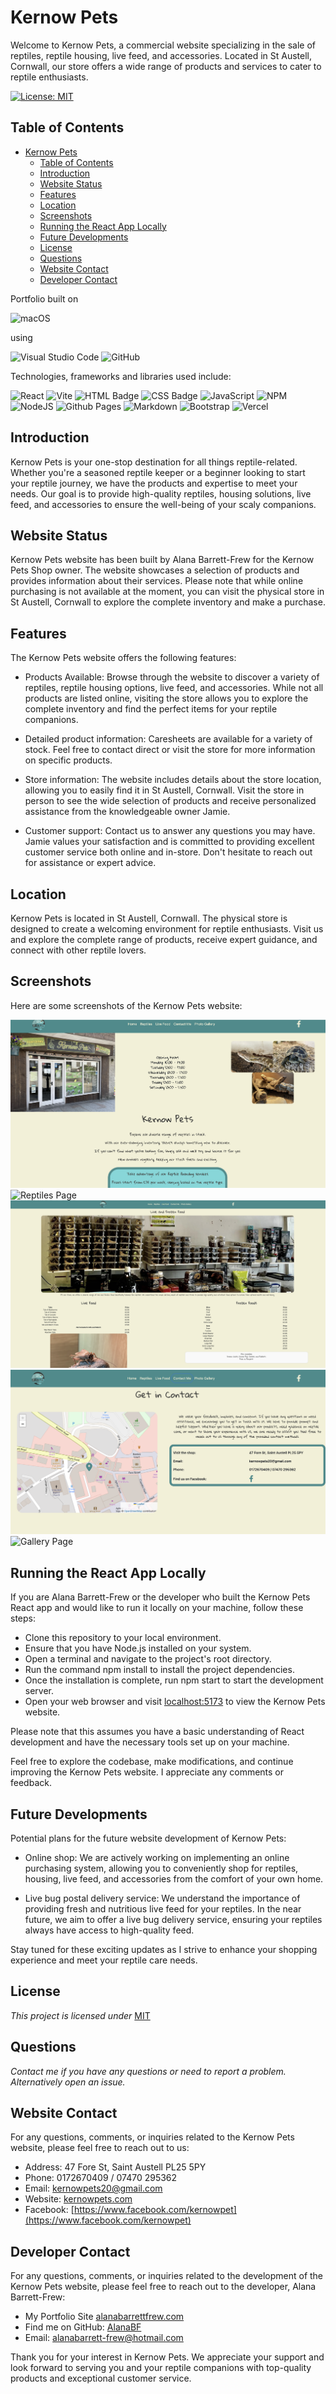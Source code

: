 # Kernow Pets

Welcome to Kernow Pets, a commercial website specializing in the sale of reptiles, reptile housing, live feed, and accessories. Located in St Austell, Cornwall, our store offers a wide range of products and services to cater to reptile enthusiasts.

[![License: MIT](https://img.shields.io/badge/License-MIT-yellow.svg)](https://opensource.org/licenses/MIT)

## Table of Contents

- [Kernow Pets](#kernow-pets)
  - [Table of Contents](#table-of-contents)
  - [Introduction](#introduction)
  - [Website Status](#website-status)
  - [Features](#features)
  - [Location](#location)
  - [Screenshots](#screenshots)
  - [Running the React App Locally](#running-the-react-app-locally)
  - [Future Developments](#future-developments)
  - [License](#license)
  - [Questions](#questions)
  - [Website Contact](#website-contact)
  - [Developer Contact](#developer-contact)

Portfolio built on

![macOS](https://img.shields.io/badge/mac%20os-000000?style=for-the-badge&logo=macos&logoColor=F0F0F0)

using

![Visual Studio Code](https://img.shields.io/badge/Visual%20Studio%20Code-0078d7.svg?style=for-the-badge&logo=visual-studio-code&logoColor=white)
![GitHub](https://img.shields.io/badge/github-%23121011.svg?style=for-the-badge&logo=github&logoColor=white)

Technologies, frameworks and libraries used include:

![React](https://img.shields.io/badge/react-%2320232a.svg?style=for-the-badge&logo=react&logoColor=%2361DAFB)
![Vite](https://img.shields.io/badge/vite-%23646CFF.svg?style=for-the-badge&logo=vite&logoColor=white)
![HTML Badge](https://img.shields.io/badge/HTML5-E34F26?style=for-the-badge&logo=html5&logoColor=white)
![CSS Badge](https://img.shields.io/badge/CSS3-1572B6?style=for-the-badge&logo=css3&logoColor=white)
![JavaScript](https://img.shields.io/badge/javascript-%23323330.svg?style=for-the-badge&logo=javascript&logoColor=%23F7DF1E)
![NPM](https://img.shields.io/badge/NPM-%23CB3837.svg?style=for-the-badge&logo=npm&logoColor=white)
![NodeJS](https://img.shields.io/badge/node.js-6DA55F?style=for-the-badge&logo=node.js&logoColor=white)
![Github Pages](https://img.shields.io/badge/github%20pages-121013?style=for-the-badge&logo=github&logoColor=white)
![Markdown](https://img.shields.io/badge/markdown-%23000000.svg?style=for-the-badge&logo=markdown&logoColor=white)
![Bootstrap](https://img.shields.io/badge/bootstrap-%23563D7C.svg?style=for-the-badge&logo=bootstrap&logoColor=white)
![Vercel](https://img.shields.io/badge/vercel-%23000000.svg?style=for-the-badge&logo=vercel&logoColor=white)

## Introduction

Kernow Pets is your one-stop destination for all things reptile-related. Whether you're a seasoned reptile keeper or a beginner looking to start your reptile journey, we have the products and expertise to meet your needs. Our goal is to provide high-quality reptiles, housing solutions, live feed, and accessories to ensure the well-being of your scaly companions.

## Website Status

Kernow Pets website has been built by Alana Barrett-Frew for the Kernow Pets Shop owner. The website showcases a selection of products and provides information about their services. Please note that while online purchasing is not available at the moment, you can visit the physical store in St Austell, Cornwall to explore the complete inventory and make a purchase.

## Features

The Kernow Pets website offers the following features:

- Products Available: Browse through the website to discover a variety of reptiles, reptile housing options, live feed, and accessories. While not all products are listed online, visiting the store allows you to explore the complete inventory and find the perfect items for your reptile companions.

- Detailed product information: Caresheets are available for a variety of stock. Feel free to contact direct or visit the store for more information on specific products.

- Store information: The website includes details about the store location, allowing you to easily find it in St Austell, Cornwall. Visit the store in person to see the wide selection of products and receive personalized assistance from the knowledgeable owner Jamie.

- Customer support: Contact us to answer any questions you may have. Jamie values your satisfaction and is committed to providing excellent customer service both online and in-store. Don't hesitate to reach out for assistance or expert advice.

## Location

Kernow Pets is located in St Austell, Cornwall. The physical store is designed to create a welcoming environment for reptile enthusiasts. Visit us and explore the complete range of products, receive expert guidance, and connect with other reptile lovers.

## Screenshots

Here are some screenshots of the Kernow Pets website:

![Home Page](./src/assets/images//READMEScreenshots/Home.png)
![Reptiles Page](./src/assets/images/READMEScreenshots/Reptiles.png)
![Live and Frozen Foods Page](./src/assets/images/READMEScreenshots/Live%20and%20Frozen%20Food.png)
![Contact Page](./src/assets/images//READMEScreenshots/Contact.png)
![Gallery Page](./src/assets/images/READMEScreenshots/Photo%20Gallery.png)

## Running the React App Locally

If you are Alana Barrett-Frew or the developer who built the Kernow Pets React app and would like to run it locally on your machine, follow these steps:

- Clone this repository to your local environment.
- Ensure that you have Node.js installed on your system.
- Open a terminal and navigate to the project's root directory.
- Run the command npm install to install the project dependencies.
- Once the installation is complete, run npm start to start the development server.
- Open your web browser and visit [localhost:5173](http://localhost:5173) to view the Kernow Pets website.

Please note that this assumes you have a basic understanding of React development and have the necessary tools set up on your machine.

Feel free to explore the codebase, make modifications, and continue improving the Kernow Pets website. I appreciate any comments or feedback.

## Future Developments

Potential plans for the future website development of Kernow Pets:

- Online shop: We are actively working on implementing an online purchasing system, allowing you to conveniently shop for reptiles, housing, live feed, and accessories from the comfort of your own home.

- Live bug postal delivery service: We understand the importance of providing fresh and nutritious live feed for your reptiles. In the near future, we aim to offer a live bug delivery service, ensuring your reptiles always have access to high-quality feed.

Stay tuned for these exciting updates as I strive to enhance your shopping experience and meet your reptile care needs.

## License

*This project is licensed under* [MIT](https://choosealicense.com/licenses/mit/)

## Questions

*Contact me if you have any questions or need to report a problem. Alternatively open an issue.*

## Website Contact

For any questions, comments, or inquiries related to the Kernow Pets website, please feel free to reach out to us:

- Address: 47 Fore St, Saint Austell PL25 5PY
- Phone: 0172670409 / 07470 295362
- Email: [kernowpets20@gmail.com](mailto:kernowpets20@gmail.com)
- Website: [kernowpets.com](https://kernowpets.com)
- Facebook: [https://www.facebook.com/kernowpet](https://www.facebook.com/kernowpet)

## Developer Contact

For any questions, comments, or inquiries related to the development of the Kernow Pets website, please feel free to reach out to the developer, Alana Barrett-Frew:

- My Portfolio Site [alanabarrettfrew.com](https://alanabarrettfrew.com)
- Find me on GitHub: [AlanaBF](https://github.com/AlanaBF)
- Email: [alanabarrett-frew@hotmail.com](mailto:alanabarrett-frew@hotmail.com)

Thank you for your interest in Kernow Pets. We appreciate your support and look forward to serving you and your reptile companions with top-quality products and exceptional customer service.
